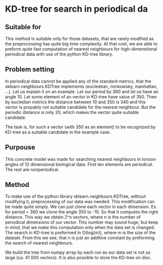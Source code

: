 # KD-tree for search in periodical da

## Suitable for
This method is suitable only for those datasets, that are rarely modified as the preprocessing has quite big time complexity. At that cost, we are able to preform quite fast computation of nearest neighbours for high-dimenstional periodical data with use of the python KD-tree library. 

## Problem setting
In periodical data cannot be applied any of the standard metrics, that the sklearn.neighbours.KDTree implements (eucledean, minkowsky, manhattan, ...). 
Let us explain it on an example. Let our period by 360 and let us have an angle 10. Let some element of an vector in KD-tree have value of 350. Then by eucledian metrics the distance between 10 and 350 is 340 and this vector is propably not suitable candidate for the nearest neighbour. But the periodic distance is only 20, which makes the vector quite suitable candidate. 

The task is, for such a vector (with 350 as an element) to be recognized by KD-tree as a suitable candidate in the example case. 

## Purpouse
This concrete model was made for searching nearest neighbours in torsion angles of 12 dimensional biological data. First ten elements are periodical. The rest are nonperiodical. 

## Method
To make use of the python library sklearn.neighbours.KDTree, without modifying it, preprocessing of our data was needed. This modification can be made quite simply. We can just clone each vector in each dimension. Ex. for period = 360 we clone the angle 350 to -10. So that it computes the right distance. 
This way we obtain 2^n vectors, where n is the number of periodical dimensions of our vector. This number may sound huge, but keep in mind, that we make this computation only when the data set is changed. The search in KD-tree is preformed in O(log(m)), where m is the size of the dataset. From this we see, that n is just an additive constant by preforming the search of nearest neighbours.

We build the tree from numpy array by each run as our data set is not so large (ca. 41 000 vectors). It is also possible to store the KD-tree on disc. 



